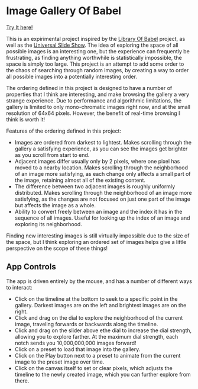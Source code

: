 # Image Gallery Of Babel

[Try It here!](https://amarcolina.github.io/Babel/)

This is an expirimental project inspired by the [Library Of Babel](https://libraryofbabel.info/) project, as well as the [Universal Slide Show](https://babelia.libraryofbabel.info/slideshow.html).  The idea of exploring the space of all possible images is an interesting one, but the experience can frequently be frustrating, as finding anything worthwhile is statistically impossible, the space is simply too large.  This project is an attempt to add some order to the chaos of searching through random images, by creating a way to order all possible images into a potentially interesting order.

The ordering defined in this project is designed to have a number of properties that I think are interesting, and make browsing the gallery a very strange experience.  Due to performance and algorithmic limitations, the gallery is limited to only mono-chromatic images right now, and at the small resolution of 64x64 pixels.  However, the benefit of real-time browsing I think is worth it!

Features of the ordering defined in this project:
 - Images are ordered from darkest to lightest.  Makes scrolling through the gallery a satisfying experience, as you can see the images get brighter as you scroll from start to end.
 - Adjacent images differ usually only by 2 pixels, where one pixel has moved to a nearby location.  Makes scrolling through the neighborhood of an image more satisfying, as each change only affects a small part of the image, retaining almost all of the existing content.
 - The difference between two adjacent images is roughly uniformly distributed.  Makes scrolling through the neighborhood of an image more satisfying, as the changes are not focused on just one part of the image but affects the image as a whole.
 - Ability to convert freely between an image and the index it has in the sequence of all images.  Useful for looking up the index of an image and exploring its neighborhood.

Finding new interesting images is still virtually impossible due to the size of the space, but I think exploring an ordered set of images helps give a little perspective on the scope of these things!

## App Controls

The app is driven entirely by the mouse, and has a number of different ways to interact:
 - Click on the timeline at the bottom to seek to a specific point in the gallery.  Darkest images are on the left and brightest images are on the right.
 - Click and drag on the dial to explore the neighborhood of the current image, traveling forwards or backwards along the timeline.
 - Click and drag on the slider above ethe dial to increase the dial strength, allowing you to explore farther.  At the maximum dial strength, each notch sends you 10,000,000,000 images forward!
 - Click on a preset to load that image into the gallery.
 - Click on the Play button next to a preset to animate from the current image to the preset image over time.
 - Click on the canvas itself to set or clear pixels, which adjusts the timeline to the newly created image, which you can further explore from there.
